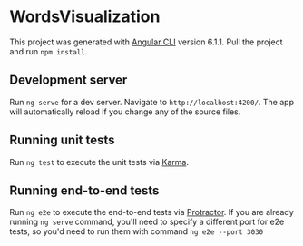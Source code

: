# WordsVisualization

This project was generated with [Angular CLI](https://github.com/angular/angular-cli) version 6.1.1. Pull the project and run `npm install`. 

## Development server

Run `ng serve` for a dev server. Navigate to `http://localhost:4200/`. The app will automatically reload if you change any of the source files.

## Running unit tests

Run `ng test` to execute the unit tests via [Karma](https://karma-runner.github.io).

## Running end-to-end tests

Run `ng e2e` to execute the end-to-end tests via [Protractor](http://www.protractortest.org/). If you are already running   `ng serve` command, you'll need to specify a different port for e2e tests, so you'd need to run them with command `ng e2e --port 3030`

